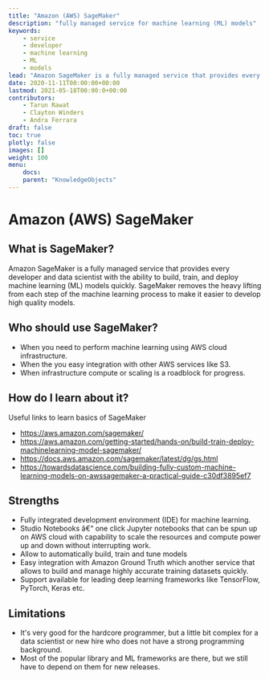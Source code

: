 ```yaml
---
title: "Amazon (AWS) SageMaker"
description: "fully managed service for machine learning (ML) models"
keywords:
    - service
    - developer
    - machine learning
    - ML
    - models
lead: "Amazon SageMaker is a fully managed service that provides every developer and data scientist with the ability to build, train, and deploy machine learning (ML) models quickly"
date: 2020-11-11T00:00:00+00:00
lastmod: 2021-05-18T00:00:0+00:00
contributors:
    - Tarun Rawat
    - Clayton Winders
    - Andra Ferrara
draft: false
toc: true
plotly: false
images: []
weight: 100
menu:
    docs:
    parent: "KnowledgeObjects"
---
```


# Amazon (AWS) SageMaker

## What is SageMaker?
Amazon SageMaker is a fully managed service that provides every developer and data scientist with the ability to build, train, and deploy machine learning (ML) models quickly. SageMaker removes the heavy lifting from each step of the machine learning process to make it easier to develop high quality models.

## Who should use SageMaker?
* When you need to perform machine learning using AWS cloud infrastructure.
* When the you easy integration with other AWS services like S3.
* When infrastructure compute or scaling is a roadblock for progress.

## How do I learn about it? 
Useful links to learn basics of SageMaker
* https://aws.amazon.com/sagemaker/
* https://aws.amazon.com/getting-started/hands-on/build-train-deploy-machinelearning-model-sagemaker/
* https://docs.aws.amazon.com/sagemaker/latest/dg/gs.html
* https://towardsdatascience.com/building-fully-custom-machine-learning-models-on-awssagemaker-a-practical-guide-c30df3895ef7

## Strengths 
* Fully integrated development environment (IDE) for machine learning.
* Studio Notebooks â€“ one click Jupyter notebooks that can be spun up on AWS cloud with
capability to scale the resources and compute power up and down without interrupting
work.
* Allow to automatically build, train and tune models
* Easy integration with Amazon Ground Truth which another service that allows to build and
manage highly accurate training datasets quickly.
* Support available for leading deep learning frameworks like TensorFlow, PyTorch, Keras
etc.

## Limitations 
* It's very good for the hardcore programmer, but a little bit complex for a data scientist or new hire who does not have a strong programming background.
* Most of the popular library and ML frameworks are there, but we still have to depend on
them for new releases.
